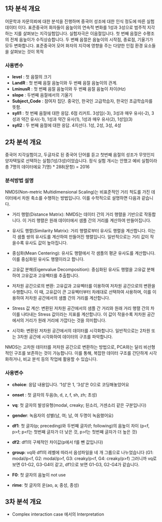 ## 1차 분석 개요 

어문학과 자문의뢰에 대한 분석을 진행하며 중국어 성조에 대한 인식 정도에 따른 실험데이터 이다.
표준중국어 화자들이 음높이의 연속적 변화를 1성과 3성으로 범주적 지각하는 지를 살펴보는 지각실험입니다. 실험자극은 이음절입니다. 첫 번째 음절은 수평조의 전체 음높이가 수직상승합니다. 두 번째 음절은 음높이의 시작점, 종료점, 기울기가 모두 변화합니다. 표준중국어 모어 화자의 지각에 영향을 주는 다양한 인접 환경 요소들을 살펴보는 것이 목적 

### 사용변수 
- **level** : 첫 음절의 크기
- **LandR** : 첫 번째 음절 음높이와 두 번째 음절 음높이의 관계. 
- **LminusR** :  첫 번째 음절 음높이와 두 번째 음절 음높이 차이(Hz)
- **slope** : 두번째 음절에서의 기울기 
- **Subject_Code** : 참여자 집단. 중국인, 한국인 고급학습자, 한국인 초급학습자를 뜻함. 
- **syll1** :  첫 번째 음절에 대한 응답. 6점 리커트. 3성임(-3), 3성과 매우 유사(-2), 3성과 약간 유사(-1), 1성과 약간 유사(1), 1성과 매우 유사(2), 1성임(3)
- **syll2** : 두 번째 음절에 대한 응답. 4지선다. 1성, 2성, 3성, 4성

## 2차 분석 개요 

중국어 지각실험이고, 두글자로 된 중국어 단어를 듣고 첫번째 음절의 성조가 무엇인지 양자택일로 선택하는 실험(1성/3성)이었습니다. 정식 실험 개시는 안했고 예비 실험이라 총 7명의 데이터에요 7(명) * 288(문항) = 2016

### 분석방법 설명 

NMDS(Non-metric Multidimensional Scaling)는 비표준적인 거리 척도를 가진 데이터에서 차원 축소를 수행하는 방법입니다. 이를 수학적으로 설명하면 다음과 같습니다.

- 거리 행렬(Distance Matrix): NMDS는 데이터 간의 거리 행렬을 기반으로 작동합니다. 이 거리 행렬은 원래 데이터에서 샘플 간의 거리를 계산하여 만들어집니다.

- 유사도 행렬(Similarity Matrix): 거리 행렬로부터 유사도 행렬을 계산합니다. 이는 각 샘플 쌍의 유사도를 계산하여 만들어진 행렬입니다. 일반적으로는 거리 값이 작을수록 유사도 값이 높아집니다.

- 중심화(Mean Centering): 유사도 행렬에서 각 샘플의 평균 유사도를 계산합니다. 이를 중심화된 유사도 행렬이라고 합니다.

- 고유값 분해(Eigenvalue Decomposition): 중심화된 유사도 행렬을 고유값 분해하여 고유값과 고유벡터를 추출합니다.

- 저차원 공간으로의 변환: 고유값과 고유벡터를 이용하여 저차원 공간으로의 변환을 수행합니다. 이 때, 고유값이 큰 고유벡터부터 차례대로 선택하여 사용하며, 이를 이용하여 저차원 공간에서의 샘플 간의 거리를 계산합니다.

- Stress 값 계산: 변환된 저차원 공간에서의 샘플 간 거리와 원래 거리 행렬 간의 차이를 나타내는 Stress 값이라는 지표를 계산합니다. 이 값이 작을수록 저차원 공간에서의 거리가 원래 거리에 가깝다는 것을 의미합니다.

- 시각화: 변환된 저차원 공간에서의 데이터를 시각화합니다. 일반적으로는 2차원 또는 3차원 공간에 시각화하여 데이터의 구조를 파악합니다.

NMDS는 고차원 데이터를 저차원 공간으로 변환하는 방법으로, PCA와는 달리 비선형적인 구조를 보존하는 것이 가능합니다. 이를 통해, 복잡한 데이터 구조를 간단하게 시각화하거나, 비교 분석 등의 작업에 활용할 수 있습니다.


### 사용변수 

- **choice**: 응답 내용입니다. ‘1성’은 1, ‘3성’은 0으로 코딩해놓았어요

- **onset** : 첫 글자의 두음(b, d, z, f, sh, zh; 초성)

- **vq**: 첫 글자의 발성유형(modal, creaky; 된소리, 거센소리 같은 구분입니다)

- **gender**: 녹음자의 성별(남, 여; 남, 여 두명이 녹음했어요)

- **df1**: 첫 글자(p; preceding)와 두번째 글자(f; following)의 음높이 차이 (p<f, p>f; p<f는 첫번째 글자가 더 낮은 것, p>f는 첫번째 글자가 더 높은 것)

- **df2**: df1의 구체적인 차이값(p에서 f를 뺀 값입니다)

- **group**: vq와 df1의 레벨에 따라서 음성파일을 네 개 그룹으로 나누었습니다 (G1: modal/p<f, G2: modal/p>f, G3: creaky/p<f, G4: creaky/p>f) 그러니까 vq로 보면 G1-G2, G3-G4이 같고, df1으로 보면 G1-G3, G2-G4가 같습니다.

- **F0**: 첫 글자의 음높이 not use 

- **rime**: 첫 글자의 운(ao, a; 중성, 종성) 


## 3차 분석 개요 

- Complex interaction case 에서의 Interpretation
